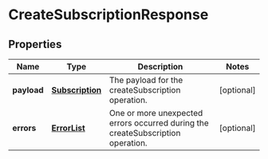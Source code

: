 
# CreateSubscriptionResponse

## Properties
Name | Type | Description | Notes
------------ | ------------- | ------------- | -------------
**payload** | [**Subscription**](Subscription.md) | The payload for the createSubscription operation. |  [optional]
**errors** | [**ErrorList**](ErrorList.md) | One or more unexpected errors occurred during the createSubscription operation. |  [optional]




